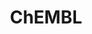 ---
bigquery: https://console.cloud.google.com/bigquery?p=patents-public-data&d=ebi_chembl&page=dataset
citation: '"The ChEMBL database in 2017." Anna Gaulton, Anne Hersey, Michał Nowotka,
  A Patrícia Bento, Jon Chambers, David Mendez, Prudence Mutowo, Francis Atkinson,
  Louisa J Bellis, Elena Cibrián-Uhalte, Mark Davies, Nathan Dedman, Anneli Karlsson,
  María Paula Magariños, John P Overington, George Papadatos, Ines Smit, Andrew R
  Leach Nucleic acids Research (2017) 45 (Database Issue), D945-D954'
contributors: European Bioinformatics Institute
cost: None
description: ChEMBL Data is a manually curated database of small molecules used in
  drug discovery, including information about existing patented drugs.
documentation: 'schema: https://www.ebi.ac.uk/chembl/db_schema


  '
last_edit: 04/06/2022, 21:24:31
location: https://console.cloud.google.com/marketplace/product/google_patents_public_datasets/chembl
maintained_by: EMBL-EBI, an outstation of European Molecular Biology Laboratory
related_publications: '

  ChEMBL: towards direct deposition of bioassay data.


  Mendez D, Gaulton A, Bento AP, Chambers J, De Veij M, Félix E, Magariños MP, Mosquera
  JF, Mutowo P, Nowotka M, Gordillo-Marañón M, Hunter F, Junco L, Mugumbate G, Rodriguez-Lopez
  M, Atkinson F, Bosc N, Radoux CJ, Segura-Cabrera A, Hersey A, Leach AR.


  — Nucleic Acids Res. 2019; 47(D1):D930-D940. doi: 10.1093/nar/gky1075

  '
schema_fields:
- acd_logd
- compound_name
- standard_upper_value
- db_source
- pathway_id
- version
- warning_year
- parent_molregno
- l8
- protclasssyn_id
- country
- std_act_id
- molecule_type
- assay_strain
- nda_type
- mw_freebase
- standard_inchi
- cx_logd
- mol_irac_id
- metref_id
- level1
- active_ingredient
- curation_comment
- efo_id
- pref_name
- domain_type
- parent_type
- compound_key
- updated_by
- relationship_desc
- src_id
- active_molregno
- co_stem_id
- go_id
- first_in_class
- normal_range_max
- applicant_full_name
- mutation
- activity_count
- homologue
- usan_stem_id
- abstract
- qudt_units
- num_ro5_violations
- delist_flag
- withdrawn_flag
- isoform
- db_version
- uberon_id
- psa
- bao_format
- target_mapping
- full_molformula
- journal
- as_id
- end_position
- source
- innovator_company
- parenteral
- mesh_id
- warnref_id
- hba
- label
- drug_substance_flag
- previous_company
- level2
- cell_source_tissue
- smarts
- cell_source_tax_id
- annotation
- standard_type
- cx_most_bpka
- standard_text_value
- doc_id
- dosage_form
- sei
- mec_id
- standard_flag
- volume
- efo_term
- site_name
- withdrawn_country
- ddd_id
- trade_name
- caloha_id
- met_id
- pathway_key
- approval_date
- ddd_units
- comments
- patent_no
- aromatic_rings
- parameter_value
- rgid
- availability_type
- who_name
- topical
- l2
- mol_frac_id
- name
- assay_type
- protein_class_id
- value
- standard_value
- who_extra
- l4
- compd_id
- canonical_smiles
- normal_range_min
- mechanism_of_action
- molecular_species
- mc_target_accession
- warning_id
- src_assay_id
- product_id
- ref_url
- alert_id
- level3
- src_short_name
- direct_interaction
- cell_description
- site_residues
- text_value
- related_tid
- warning_description
- inorganic_flag
- ref_id
- creation_date
- patent_id
- strength
- relation
- chirality
- l1
- molregno
- organism
- chebi_par_id
- route
- authors
- synonyms
- assay_desc
- metabolite_record_id
- doi
- actsm_id
- stem_class
- mechanism_comment
- acd_most_bpka
- irac_code
- mw_monoisotopic
- assay_organism
- comp_class_id
- mc_organism
- clo_id
- molecular_mechanism
- log_id
- path
- withdrawn_year
- predbind_id
- bao_id
- mc_tax_id
- description
- priority
- rtb
- relationship_type
- domain_id
- protein_class_synonym
- activity_id
- chembl_id
- withdrawn_reason
- full_mwt
- activity_comment
- l5
- level5
- warning_type
- indref_id
- accession
- class_level
- comp_go_id
- drugind_id
- action_type
- usan_substem
- l3
- source_domain_id
- last_page
- protein_class_desc
- set_name
- helm_notation
- tid
- sequence
- cl_lincs_id
- num_alerts
- ap_id
- component_id
- alogp
- dosed_ingredient
- uo_units
- assay_source
- first_approval
- ddd_comment
- assay_class_id
- usan_stem_definition
- mol_hrac_id
- usan_year
- assay_tax_id
- max_phase_for_ind
- start_position
- enzyme_name
- therapeutic_flag
- met_conversion
- irac_class_id
- l7
- hba_lipinski
- drug_product_flag
- publication_number
- biocomp_id
- job_id
- assay_cell_type
- bto_id
- title
- acd_logp
- issue
- data_validity_comment
- level4
- warning_class
- hbd
- patent_use_code
- published_type
- confidence_score
- alert_set_id
- target_desc
- research_stem
- last_active
- formulation_id
- alert_name
- parameter_type
- component_type
- year
- indication_class
- cell_id
- mc_target_type
- acd_most_apka
- tbl
- standard_units
- usan_stem
- domain_name
- level1_description
- atc_code
- level4_description
- pubmed_id
- drug_record_id
- assay_category
- oc_id
- stem
- assay_test_type
- ingredient
- enzyme_tid
- assay_id
- bei
- polymer_flag
- lle
- class_type
- selectivity_comment
- res_stem_id
- units
- mesh_heading
- src_compound_id
- level3_description
- le
- met_comment
- disease_efficacy
- warning_country
- hbd_lipinski
- major_class
- ad_type
- ass_cls_map_id
- cell_source_organism
- toid
- tax_id
- standard_inchi_key
- orig_description
- smid
- type
- aspect
- molfile
- standard_relation
- result_flag
- published_value
- targcomp_id
- published_relation
- tissue_id
- frac_class_id
- max_phase
- confidence
- definition
- sitecomp_id
- prodrug
- short_name
- compsyn_id
- cellosaurus_id
- relationship
- entity_type
- record_id
- ro3_pass
- src_description
- submission_date
- structure_type
- ridx
- assay_param_id
- cx_most_apka
- mol_atc_id
- hrac_class_id
- sequence_md5sum
- oral
- doc_type
- syn_type
- patent_expire_date
- species_group_flag
- variant_id
- molsyn_id
- mc_target_name
- assay_tissue
- ddd_value
- parent_go_id
- curated_by
- natural_product
- binding_site_comment
- domain_description
- hrac_code
- num_lipinski_ro5_violations
- downgraded
- site_id
- prediction_method
- company
- cell_ontology_id
- mecref_id
- cidx
- l6
- first_page
- target_type
- ref_type
- black_box_warning
- idx
- updated_on
- potential_duplicate
- aidx
- status
- subgroup
- upper_value
- entity_id
- qed_weighted
- pchembl_value
- assay_subcellular_fraction
- cpd_str_alert_id
- heavy_atoms
- cx_logp
- level2_description
- bao_endpoint
- published_units
- component_synonym
- parent_id
- cell_name
- tid_fixed
- ddd_admr
- withdrawn_class
- targrel_id
- substrate_record_id
- stat
- prod_pat_id
- frac_code
shortname: chembl
tags:
- biotechnology
- health
- chemical
- bioinformatics
- medical
terms_of_use: CC BY-SA 3.0
title: ChEMBL
uuid: e232a192-965c-4ec9-904c-155b6dfe56c5
---